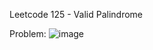 Leetcode 125 - Valid Palindrome

Problem:
![image](https://github.com/user-attachments/assets/e2dfb445-d8f0-44b8-8c27-3358d829174f)


